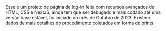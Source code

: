Esse é um projeto de página de log-in feita com recursos avançados de HTML, CSS e NextJS, ainda tem que ser debugado e mais codado até uma versão base estável, foi iniciado no mês de Outubro de 2023.
Existem dados de mais detalhes do procedimento coletados em forma de prints.
